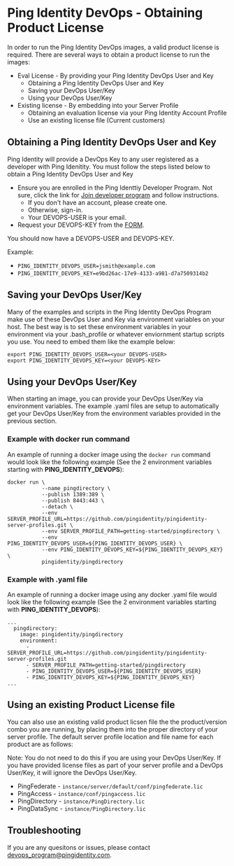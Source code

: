 # Ping Identity DevOps - Obtaining Product License

In order to run the Ping Identity DevOps images, a valid product license is
required.  There are several ways to obtain a product license
to run the images:

* Eval License - By providing your Ping Identity DevOps User and Key
  * Obtaining a Ping Identity DevOps User and Key
  * Saving your DevOps User/Key
  * Using your DevOps User/Key
* Existing license - By embedding into your Server Profile
  * Obtaining an evaluation license via your Ping Identity Account Profile
  * Use an existing license file (Current customers)


## Obtaining a Ping Identity DevOps User and Key
Ping Identity will provide a DevOps Key to any user registered as a 
developer with Ping Idenitity.
You must follow the steps listed below to obtain a Ping Identity DevOps User and Key

* Ensure you are enrolled in the Ping Identtiy Developer Program.  Not sure, click the link for [Join developer program](https://www.pingidentity.com/en/account/register.html?type=developer) and follow instructions.  
  * If you don't have an account, please create one.
  * Otherwise, sign-in.
  * Your DEVOPS-USER is your email.
* Request your DEVOPS-KEY from the [FORM](https://docs.google.com/forms/d/e/1FAIpQLSdgEFvqQQNwlsxlT6SaraeDMBoKFjkJVCyMvGPVPKcrzT3yHA/viewform).

You should now have a DEVOPS-USER and DEVOPS-KEY.

Example:
* `PING_IDENTITY_DEVOPS_USER=jsmith@example.com`
* `PING_IDENTITY_DEVOPS_KEY=e9bd26ac-17e9-4133-a981-d7a7509314b2`

## Saving your DevOps User/Key
Many of the examples and scripts in the Ping Identity DevOps Program make use of these DevOps User and Key via environment variables on your host.  The best way is to set these environment variables in your environment via your .bash_profile or whatever enviornment startup scripts you use.  You need to embed them like the example below:

```
export PING_IDENTITY_DEVOPS_USER=<your DEVOPS-USER>
export PING_IDENTITY_DEVOPS_KEY=<your DEVOPS-KEY>
```

## Using your DevOps User/Key
When starting an image, you can provide your
DevOps User/Key via environment variables.  The
example .yaml files are setup to automatically 
get your DevOps User/Key from the environment 
variables provided in the previous section.

### Example with docker run command
An example of running a docker image using the
`docker run` command would look like the following
example (See the 2 environment variables starting with **PING_IDENTITY_DEVOPS**):

```
docker run \
           --name pingdirectory \
           --publish 1389:389 \
           --publish 8443:443 \
           --detach \
           --env SERVER_PROFILE_URL=https://github.com/pingidentity/pingidentity-server-profiles.git \
           --env SERVER_PROFILE_PATH=getting-started/pingdirectory \
           --env PING_IDENTITY_DEVOPS_USER=${PING_IDENTITY_DEVOPS_USER} \
           --env PING_IDENTITY_DEVOPS_KEY=${PING_IDENTITY_DEVOPS_KEY} \
           pingidentity/pingdirectory
```

### Example with .yaml file
An example of running a docker image using any docker .yaml file
would look like the following example (See the 2 environment variables 
starting with **PING_IDENTITY_DEVOPS**):

```
...
  pingdirectory:
    image: pingidentity/pingdirectory
    environment:
      - SERVER_PROFILE_URL=https://github.com/pingidentity/pingidentity-server-profiles.git
      - SERVER_PROFILE_PATH=getting-started/pingdirectory
      - PING_IDENTITY_DEVOPS_USER=${PING_IDENTITY_DEVOPS_USER}
      - PING_IDENTITY_DEVOPS_KEY=${PING_IDENTITY_DEVOPS_KEY}
...
``` 

## Using an existing Product License file
You can also use an existing valid product licsen file the the product/version combo
you are running, by placing them into the proper directory of your server profile.
The default server profile location and file name for each product are as follows:

Note: You do not need to do this if you are using your DevOps User/Key.  If you have
provided license files as part of your server profile and a DevOps User/Key, it will
ignore the DevOps User/Key.

* PingFederate - `instance/server/default/conf/pingfederate.lic`
* PingAccess - `instance/conf/pingaccess.lic`
* PingDirectory - `instance/PingDirectory.lic`
* PingDataSync - `instance/PingDirectory.lic`

## Troubleshooting
If you are any quesitons or issues, please contact [devops_program@pingidentity.com](mailto:devops_program@pingidentity.com).